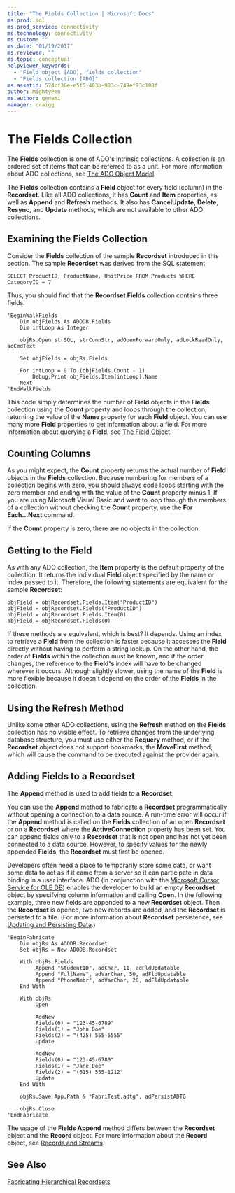 ```yaml
---
title: "The Fields Collection | Microsoft Docs"
ms.prod: sql
ms.prod_service: connectivity
ms.technology: connectivity
ms.custom: ""
ms.date: "01/19/2017"
ms.reviewer: ""
ms.topic: conceptual
helpviewer_keywords: 
  - "Field object [ADO], fields collection"
  - "Fields collection [ADO]"
ms.assetid: 574cf36e-e5f5-403b-983c-749ef93c108f
author: MightyPen
ms.author: genemi
manager: craigg
---
```

# The Fields Collection
The **Fields** collection is one of ADO's intrinsic collections. A collection is an ordered set of items that can be referred to as a unit. For more information about ADO collections, see [The ADO Object Model](../../../ado/guide/data/ado-objects-and-collections.md).  
  
 The **Fields** collection contains a **Field** object for every field (column) in the **Recordset**. Like all ADO collections, it has **Count** and **Item** properties, as well as **Append** and **Refresh** methods. It also has **CancelUpdate**, **Delete**, **Resync**, and **Update** methods, which are not available to other ADO collections.  
  
## Examining the Fields Collection  
 Consider the **Fields** collection of the sample **Recordset** introduced in this section. The sample **Recordset** was derived from the SQL statement  
  
```  
SELECT ProductID, ProductName, UnitPrice FROM Products WHERE CategoryID = 7  
```  
  
 Thus, you should find that the **Recordset Fields** collection contains three fields.  
  
```  
'BeginWalkFields  
    Dim objFields As ADODB.Fields  
    Dim intLoop As Integer  
  
    objRs.Open strSQL, strConnStr, adOpenForwardOnly, adLockReadOnly, adCmdText  
  
    Set objFields = objRs.Fields  
  
    For intLoop = 0 To (objFields.Count - 1)  
        Debug.Print objFields.Item(intLoop).Name  
    Next  
'EndWalkFields  
```  
  
 This code simply determines the number of **Field** objects in the **Fields** collection using the **Count** property and loops through the collection, returning the value of the **Name** property for each **Field** object. You can use many more **Field** properties to get information about a field. For more information about querying a **Field**, see [The Field Object](../../../ado/guide/data/the-field-object.md).  
  
## Counting Columns  
 As you might expect, the **Count** property returns the actual number of **Field** objects in the **Fields** collection. Because numbering for members of a collection begins with zero, you should always code loops starting with the zero member and ending with the value of the **Count** property minus 1. If you are using Microsoft Visual Basic and want to loop through the members of a collection without checking the **Count** property, use the **For Each...Next** command.  
  
 If the **Count** property is zero, there are no objects in the collection.  
  
## Getting to the Field  
 As with any ADO collection, the **Item** property is the default property of the collection. It returns the individual **Field** object specified by the name or index passed to it. Therefore, the following statements are equivalent for the sample **Recordset**:  
  
```  
objField = objRecordset.Fields.Item("ProductID")  
objField = objRecordset.Fields("ProductID")  
objField = objRecordset.Fields.Item(0)  
objField = objRecordset.Fields(0)  
```  
  
 If these methods are equivalent, which is best? It depends. Using an index to retrieve a **Field** from the collection is faster because it accesses the **Field** directly without having to perform a string lookup. On the other hand, the order of **Fields** within the collection must be known, and if the order changes, the reference to the **Field's** index will have to be changed wherever it occurs. Although slightly slower, using the name of the **Field** is more flexible because it doesn't depend on the order of the **Fields** in the collection.  
  
## Using the Refresh Method  
 Unlike some other ADO collections, using the **Refresh** method on the **Fields** collection has no visible effect. To retrieve changes from the underlying database structure, you must use either the **Requery** method, or if the **Recordset** object does not support bookmarks, the **MoveFirst** method, which will cause the command to be executed against the provider again.  
  
## Adding Fields to a Recordset  
 The **Append** method is used to add fields to a **Recordset**.  
  
 You can use the **Append** method to fabricate a **Recordset** programmatically without opening a connection to a data source. A run-time error will occur if the **Append** method is called on the **Fields** collection of an open **Recordset** or on a **Recordset** where the **ActiveConnection** property has been set. You can append fields only to a **Recordset** that is not open and has not yet been connected to a data source. However, to specify values for the newly appended **Fields**, the **Recordset** must first be opened.  
  
 Developers often need a place to temporarily store some data, or want some data to act as if it came from a server so it can participate in data binding in a user interface. ADO (in conjunction with the [Microsoft Cursor Service for OLE DB](../../../ado/guide/appendixes/microsoft-cursor-service-for-ole-db-ado-service-component.md)) enables the developer to build an empty **Recordset** object by specifying column information and calling **Open**. In the following example, three new fields are appended to a new **Recordset** object. Then the **Recordset** is opened, two new records are added, and the **Recordset** is persisted to a file. (For more information about **Recordset** persistence, see [Updating and Persisting Data](../../../ado/guide/data/updating-and-persisting-data.md).)  
  
```  
'BeginFabricate  
    Dim objRs As ADODB.Recordset  
    Set objRs = New ADODB.Recordset  
  
    With objRs.Fields  
        .Append "StudentID", adChar, 11, adFldUpdatable  
        .Append "FullName", adVarChar, 50, adFldUpdatable  
        .Append "PhoneNmbr", adVarChar, 20, adFldUpdatable  
    End With  
  
    With objRs  
        .Open  
  
        .AddNew  
        .Fields(0) = "123-45-6789"  
        .Fields(1) = "John Doe"  
        .Fields(2) = "(425) 555-5555"  
        .Update  
  
        .AddNew  
        .Fields(0) = "123-45-6780"  
        .Fields(1) = "Jane Doe"  
        .Fields(2) = "(615) 555-1212"  
        .Update  
    End With  
  
    objRs.Save App.Path & "FabriTest.adtg", adPersistADTG  
  
    objRs.Close  
'EndFabricate  
```  
  
 The usage of the **Fields Append** method differs between the **Recordset** object and the **Record** object. For more information about the **Record** object, see [Records and Streams](../../../ado/guide/data/records-and-streams.md).  
  
## See Also  
 [Fabricating Hierarchical Recordsets](../../../ado/guide/data/fabricating-hierarchical-recordsets.md)
